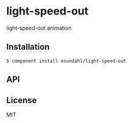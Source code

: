 
# light-speed-out

  light-speed-out animation

## Installation

    $ component install esundahl/light-speed-out

## API

   

## License

  MIT
